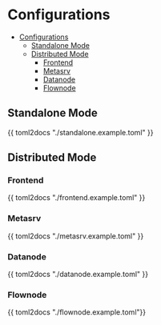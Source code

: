 # Configurations

- [Configurations](#configurations)
  - [Standalone Mode](#standalone-mode)
  - [Distributed Mode](#distributed-mode)
    - [Frontend](#frontend)
    - [Metasrv](#metasrv)
    - [Datanode](#datanode)
    - [Flownode](#flownode)

## Standalone Mode

{{ toml2docs "./standalone.example.toml" }}

## Distributed Mode

### Frontend

{{ toml2docs "./frontend.example.toml" }}

### Metasrv

{{ toml2docs "./metasrv.example.toml" }}

### Datanode

{{ toml2docs "./datanode.example.toml" }}

### Flownode

{{ toml2docs "./flownode.example.toml"}}